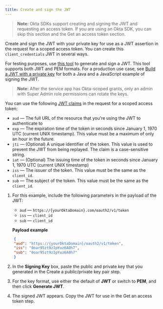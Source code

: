 ```yaml
---
title: Create and sign the JWT
---
```


> **Note:** Okta SDKs support creating and signing the JWT and requesting an access token. If you are using an Okta SDK, you can skip this section and the <GuideLink link="../get-access-token">Get an access token</GuideLink> section.

Create and sign the JWT with your private key for use as a JWT assertion in the request for a scoped access token. You can create this `client_credentials` JWT in several ways.

For testing purposes, use [this tool](https://www.jsonwebtoken.dev/) to generate and sign a JWT. This tool supports both JWT and PEM formats. For a production use case, see [Build a JWT with a private key](/docs/guides/build-self-signed-jwt/java/jwt-with-private-key/) for both a Java and a JavaScript example of signing the JWT.

> **Note:** After the service app has Okta-scoped grants, only an admin with Super Admin role permissions can rotate the keys.

You can use the following [JWT claims](/docs/reference/api/oidc/#token-claims-for-client-authentication-with-client-secret-or-private-key-jwt) in the request for a scoped access token:

* `aud` &mdash; The full URL of the resource that you're using the JWT to authenticate to
* `exp` &mdash; The expiration time of the token in seconds since January 1, 1970 UTC (current UNIX timestamp). This value must be a maximum of only an hour in the future.
* `jti` &mdash; (Optional) A unique identifier of the token. This value is used to prevent the JWT from being replayed. The claim is a case-sensitive string.
* `iat` &mdash; (Optional) The issuing time of the token in seconds since January 1, 1970 UTC (current UNIX timestamp)
* `iss` &mdash; The issuer of the token. This value must be the same as the `client_id`.
* `sub` &mdash; The subject of the token. This value must be the same as the `client_id`.

1. For this example, include the following parameters in the payload of the JWT:

    * `aud` &mdash; `https://{yourOktaDomain}.com/oauth2/v1/token`
    * `iss` &mdash; `client_id`
    * `sub` &mdash; `client_id`

    **Payload example**

```json
    {
    "aud": "https://{yourOktaDomain}/oauth2/v1/token",
    "iss": "0oar95zt9zIpYuz6A0h7",
    "sub": "0oar95zt9zIpYuz6A0h7"
    }
```

2. In the **Signing Key** box, paste the public and private key that you generated in the <GuideLink link="../create-publicprivate-keypair">Create a public/private key pair</GuideLink> step.

3. For the key format, use either the default of **JWT** or switch to **PEM**, and then click **Generate JWT**.

4. The signed JWT appears. Copy the JWT for use in the <GuideLink link="../get-access-token">Get an access token</GuideLink> step.

<NextSectionLink/>

